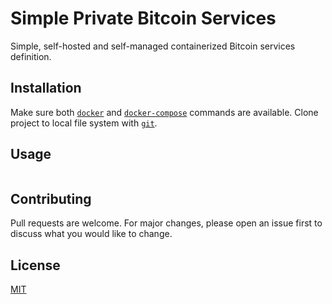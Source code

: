 # Simple Private Bitcoin Services

Simple, self-hosted and self-managed containerized Bitcoin services definition.

## Installation

Make sure both [`docker`](https://www.docker.com/get-started) and [`docker-compose`](https://docs.docker.com/compose/cli-command/#installing-compose-v2) commands are available.
Clone project to local file system with [`git`](https://git-scm.com/).

## Usage

```
```

## Contributing

Pull requests are welcome. For major changes, please open an issue first to discuss what you would like to change.

## License

[MIT](https://choosealicense.com/licenses/mit/)
